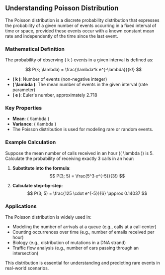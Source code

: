 ## Understanding Poisson Distribution

The Poisson distribution is a discrete probability distribution that expresses the probability of a given number of events occurring in a fixed interval of time or space, provided these events occur with a known constant mean rate and independently of the time since the last event.

### Mathematical Definition

The probability of observing \( k \) events in a given interval is defined as:

$$
P(k; \lambda) = \frac{\lambda^k e^{-\lambda}}{k!}
$$

- **\( k \)**: Number of events (non-negative integer)
- **\( \lambda \)**: The mean number of events in the given interval (rate parameter)
- **\( e \)**: Euler's number, approximately 2.718

### Key Properties

- **Mean**: \( \lambda \)
- **Variance**: \( \lambda \)
- The Poisson distribution is used for modeling rare or random events.

### Example Calculation

Suppose the mean number of calls received in an hour (\( \lambda \)) is 5. Calculate the probability of receiving exactly 3 calls in an hour:

1. **Substitute into the formula**:
   $$
   P(3; 5) = \frac{5^3 e^{-5}}{3!}
   $$

2. **Calculate step-by-step**:
   $$
   P(3; 5) = \frac{125 \cdot e^{-5}}{6} \approx 0.14037
   $$

### Applications

The Poisson distribution is widely used in:

- Modeling the number of arrivals at a queue (e.g., calls at a call center)
- Counting occurrences over time (e.g., number of emails received per hour)
- Biology (e.g., distribution of mutations in a DNA strand)
- Traffic flow analysis (e.g., number of cars passing through an intersection)

This distribution is essential for understanding and predicting rare events in real-world scenarios.
